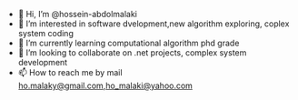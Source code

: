 - 👋 Hi, I’m @hossein-abdolmalaki
- 👀 I’m interested in software dvelopment,new algorithm exploring, coplex system coding
- 🌱 I’m currently learning computational algorithm phd grade
- 💞️ I’m looking to collaborate on .net projects, complex system development
- 📫 How to reach me by mail ho.malaky@gmail.com,ho_malaki@yahoo.com

<!---
hossein-abdolmalaki/hossein-abdolmalaki is a ✨ special ✨ repository because its `README.md` (this file) appears on your GitHub profile.
You can click the Preview link to take a look at your changes.
--->
